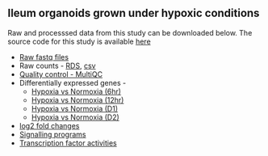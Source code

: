 ## Ileum organoids grown under hypoxic conditions

Raw and processsed data from this study can be downloaded below. The source code for this study is available [here](https://github.com/ashwini-kr-sharma/Boulant-Hypoxia)

- [Raw fastq files](https://www.ncbi.nlm.nih.gov/gds)
- Raw counts - [RDS](/data/T84_IL22_INFL_filtered_counts.RDS), [csv](/data/T84_IL22_INFL_filtered_counts.csv)
- [Quality control - MultiQC](/data/multiqc_report.html)
- Differentially expressed genes -
  - [Hypoxia vs Normoxia (6hr)](/data/DGE/IL22_3hr_vs_Mock_3hr.html)
  - [Hypoxia vs Normoxia (12hr)](/data/DGE/IL22_6hr_vs_Mock_6hr.html)
  - [Hypoxia vs Normoxia (D1)](/data/DGE/IL22_12hr_vs_Mock_12hr.html)
  - [Hypoxia vs Normoxia (D2)](/data/DGE/IL22_24hr_vs_Mock_24hr.html)
- [log2 fold changes](/data/DGE/log2_fold_change.html)
- [Signalling programs](/data/progeny_all_results.csv)
- [Transcription factor activities](data/tfactivity_all_results.csv)

